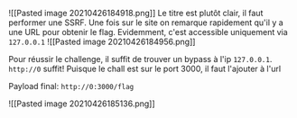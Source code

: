 ![[Pasted image 20210426184918.png]]
Le titre est plutôt clair, il faut performer une SSRF.
Une fois sur le site on remarque rapidement qu'il y a une URL pour obtenir le flag. Evidemment, c'est accessible uniquement via `127.0.0.1`
![[Pasted image 20210426184956.png]]

Pour réussir le challenge, il suffit de trouver un bypass à l'ip `127.0.0.1`.
`http://0` suffit! Puisque le chall est sur le port 3000, il faut l'ajouter à l'url

Payload final:
`http://0:3000/flag`

![[Pasted image 20210426185136.png]]